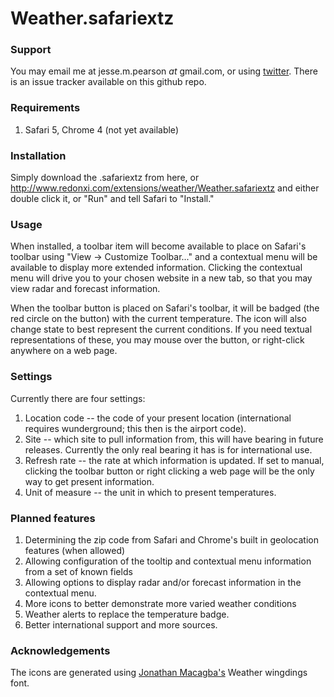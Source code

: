 # Weather.safariextz

### Support

You may email me at jesse.m.pearson _at_ gmail.com, or using [twitter](http://www.twitter.com/Lixivial). There is an issue tracker available on this github repo.

### Requirements

1. Safari 5, Chrome 4 (not yet available)

### Installation

Simply download the .safariextz from here, or http://www.redonxi.com/extensions/weather/Weather.safariextz and
either double click it, or "Run" and tell Safari to "Install."

### Usage

When installed, a toolbar item will become available to place on Safari's toolbar using "View -> Customize Toolbar..."
and a contextual menu will be available to display more extended information. Clicking the contextual menu
will drive you to your chosen website in a new tab, so that you may view radar and forecast information.

When the toolbar button is placed on Safari's toolbar, it will be badged (the red circle on the button) with the current
temperature. The icon will also change state to best represent the current conditions. If you need textual representations of
these, you may mouse over the button, or right-click anywhere on a web page.

### Settings

Currently there are four settings:

1. Location code   -- the code of your present location (international requires wunderground; this then is the airport code).
2. Site            -- which site to pull information from, this will have bearing in future releases. Currently the only real bearing it has is for international use.
3. Refresh rate    -- the rate at which information is updated. If set to manual, clicking the toolbar button or right clicking a web page will be the only way to get present information.
4. Unit of measure -- the unit in which to present temperatures.

### Planned features

1. Determining the zip code from Safari and Chrome's built in geolocation features (when allowed)
2. Allowing configuration of the tooltip and contextual menu information from a set of known fields
3. Allowing options to display radar and/or forecast information in the contextual menu.
4. More icons to better demonstrate more varied weather conditions
5. Weather alerts to replace the temperature badge.
6. Better international support and more sources.

### Acknowledgements 

The icons are generated using [Jonathan Macagba's](http://www.lebigidea.com/) Weather wingdings font.</p>
